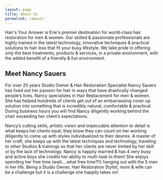 ```yaml
---
layout: page
title: About Us
permalink: /about/
---
```


Hair's Your Answer is Erie's premier destination for world-class hair restoration for men & women. Our skilled & passionate professionals are highly trained in the latest technology, innovative techniques & practical solutions to hair loss that fit your busy lifestyle. We take pride in offering only the best treatments, products & services, in a private environment, with the added benefit of a friendly & fun environment.

## Meet Nancy Sauers

For over 20 years Studio Owner & Hair Restoration Specialist Nancy Sauers has lived out her passion for hair in ways that have drastically changed people’s lives. Nancy specializes in Hair Replacement for men & women. She has helped hundreds of clients get out of an embarrassing cover up solution into something that is incredibly natural, comfortable & practical. During business hours you will find Nancy diligently working behind the chair exceeding her client’s expectations. 

Nancy’s cutting skills, artistic vision and impeccable attention to detail is what keeps her clients loyal; they know they can count on her working diligently to come up with styles individualized to their desires. A master of her craft, she keeps up with the latest techniques and technology, traveling to other Studios & trainings so that her clients are never limited by her skill or by the lack of technology. Nancy is happily married & has 4 very busy and active boys she credits her ability to multi-task to them! She enjoys spending her free time (wait....what free time?!!) hanging out with the 5 men in her life. Being a Studio Owner, Hair Restoration Stylist, mom & wife can be a challenge but it is a challenge she happily takes on!
